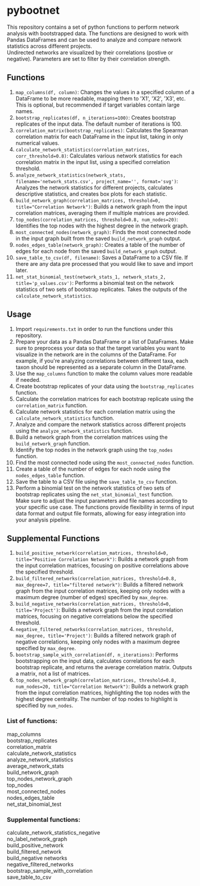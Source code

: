# pybootnet 
This repository contains a set of python functions to perform network analysis with bootstrapped data. The functions are designed to work with Pandas DataFrames and can be used to analyze and compare network statistics across different projects.  
Undirected networks are visualized by their correlations (postive or negative). Parameters are set to filter by their correlation strength.  

## Functions
1. `map_columns(df, column)`: Changes the values in a specified column of a DataFrame to be more readable, mapping them to 'X1', 'X2', 'X3', etc. This is optional, but recommended if target variables contain large names.  
2. `bootstrap_replicates(df, n_iterations=100)`: Creates bootstrap replicates of the input data. The default number of iterations is 100.  
3. `correlation_matrix(bootstrap_replicates)`: Calculates the Spearman correlation matrix for each DataFrame in the input list, taking in only numerical values.  
4. `calculate_network_statistics(correlation_matrices, corr_threshold=0.8)`: Calculates various network statistics for each correlation matrix in the input list, using a specified correlation threshold.  
5. `analyze_network_statistics(network_stats, filename='network_stats.csv', project_name='', format='svg')`: Analyzes the network statistics for different projects, calculates descriptive statistics, and creates box plots for each statistic.  
6. `build_network_graph(correlation_matrices, threshold=0, title="Correlation Network")`: Builds a network graph from the input correlation matrices, averaging them if multiple matrices are provided.  
7. `top_nodes(correlation_matrices, threshold=0.8, num_nodes=20)`: Identifies the top nodes with the highest degree in the network graph.  
8. `most_connected_nodes(network_graph)`: Finds the most connected node in the input graph built from the saved `build_network_graph` output.  
9. `nodes_edges_table(network_graph)`: Creates a table of the number of edges for each node from the saved `build_network_graph` output.  
10. `save_table_to_csv(df, filename)`: Saves a DataFrame to a CSV file. If there are any data pre processed that you would like to save and import later.
11. `net_stat_binomial_test(network_stats_1, network_stats_2, title='p_values.csv')`: Performs a binomial test on the network statistics of two sets of bootstrap replicates. Takes the outputs of the `calculate_network_statistics`.  
  
## Usage   
1. Import `requirements.txt` in order to run the functions under this repository.  
2. Prepare your data as a Pandas DataFrame or a list of DataFrames. Make sure to preprocess your data so that the target variables you want to visualize in the network are in the columns of the DataFrame. For example, if you're analyzing correlations between different taxa, each taxon should be represented as a separate column in the DataFrame. 
3. Use the `map_columns` function to make the column values more readable if needed.  
4. Create bootstrap replicates of your data using the `bootstrap_replicates` function.  
5. Calculate the correlation matrices for each bootstrap replicate using the `correlation_matrix` function.  
6. Calculate network statistics for each correlation matrix using the `calculate_network_statistics` function.  
7. Analyze and compare the network statistics across different projects using the `analyze_network_statistics` function.  
8. Build a network graph from the correlation matrices using the `build_network_graph` function.  
9. Identify the top nodes in the network graph using the `top_nodes` function.  
10. Find the most connected node using the `most_connected_nodes` function.  
11. Create a table of the number of edges for each node using the `nodes_edges_table` function.  
12. Save the table to a CSV file using the `save_table_to_csv` function.  
13. Perform a binomial test on the network statistics of two sets of bootstrap replicates using the `net_stat_binomial_test` function.  
Make sure to adjust the input parameters and file names according to your specific use case. The functions provide flexibility in terms of input data format and output file formats, allowing for easy integration into your analysis pipeline.  

## Supplemental Functions

1. `build_positive_network(correlation_matrices, threshold=0, title="Positive Correlation Network")`: Builds a network graph from the input correlation matrices, focusing on positive correlations above the specified threshold.  
2. `build_filtered_networks(correlation_matrices, threshold=0.8, max_degree=7, title="filtered network")`: Builds a filtered network graph from the input correlation matrices, keeping only nodes with a maximum degree (number of edges) specified by `max_degree`.  
3. `build_negative_networks(correlation_matrices, threshold=0, title='Project')`: Builds a network graph from the input correlation matrices, focusing on negative correlations below the specified threshold.  
4. `negative_filtered_networks(correlation_matrices, threshold, max_degree, title='Project')`: Builds a filtered network graph of negative correlations, keeping only nodes with a maximum degree specified by `max_degree`.  
5. `bootstrap_sample_with_correlation(df, n_iterations)`: Performs bootstrapping on the input data, calculates correlations for each bootstrap replicate, and returns the average correlation matrix. Outputs a matrix, not a list of matrices.  
6. `top_nodes_network_graph(correlation_matrices, threshold=0.8, num_nodes=20, title="Correlation Network")`: Builds a network graph from the input correlation matrices, highlighting the top nodes with the highest degree centrality. The number of top nodes to highlight is specified by `num_nodes`.  



### List of functions:  
map_columns  
bootstrap_replicates  
correlation_matrix  
calculate_network_statistics  
analyze_network_statistics  
average_network_stats  
build_network_graph  
top_nodes_network_graph  
top_nodes  
most_connected_nodes  
nodes_edges_table  
net_stat_binomial_test  


### Supplemental functions:  
calculate_network_statistics_negative  
no_label_network_graph   
build_positive_network  
build_filtered_network  
build_negative networks  
negative_filtered_networks  
bootstrap_sample_with_correlation  
save_table_to_csv  
